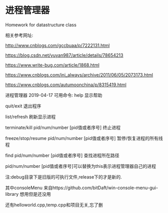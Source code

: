 # 进程管理器
Homework for datastructure class

相关参考网址:

http://www.cnblogs.com/gccbuaa/p/7222131.html

https://blog.csdn.net/yuyan987/article/details/78654213

https://www.write-bug.com/article/1868.html

https://www.cnblogs.com/ini_always/archive/2011/06/05/2073173.html

https://www.cnblogs.com/autumoonchina/p/8315419.html

进程管理器 2019-04-17
可用命令:
help    显示帮助

quit/exit       退出程序

list/refresh    刷新显示进程

terminate/kill  pid/num/number [pid值或者序号]  终止进程

freeze/stop/resume  pid/num/number [pid值或者序号]      暂停/恢复进程的所有线程

find  pid/num/number [pid值或者序号]    查找进程所在路径

pid/num/number [pid值或者序号]可以替换为this表示进程管理器自己的进程

注:debug目录下是旧版的可执行文件,release下的才是新的.

其中consoleMenu 来自https://github.com/bitDaft/win-console-menu-gui-library
想用但是还没用

还有helloworld.cpp,temp.cpp和项目无关,忘了删
